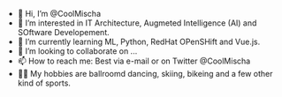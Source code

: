 - 👋 Hi, I’m @CoolMischa
- 👀 I’m interested in IT Architecture, Augmeted Intelligence (AI) and SOftware Developement.
- 🌱 I’m currently learning ML, Python, RedHat OPenSHift and Vue.js.
- 💞️ I’m looking to collaborate on ...
- 📫 How to reach me: Best via e-mail or on Twitter @CoolMischa
- 💃🏼 My hobbies are ballroomd dancing, skiing, bikeing and a few other kind of sports.

<!---
CoolMischa/CoolMischa is a ✨ special ✨ repository because its `README.md` (this file) appears on your GitHub profile.
You can click the Preview link to take a look at your changes.
--->
